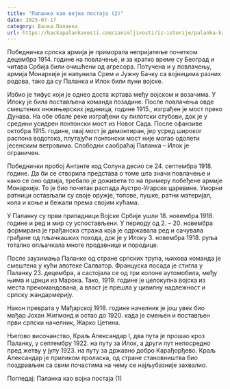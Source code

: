 ```yaml
---
title: "Паланка као војна постаја (2)"
date: 2025-07-17
category: Бачка Паланка
url: https://backapalankavesti.com/zanimljivosti/iz-istorije/palanka-kao-vojna-postaja-2/
---
```


Победничка српска армија је приморала непријатеље почетком децембра 1914. године на повлачење, и за кратко време су Београд и читава Србија били очишћени од агресора. Потучена и у повлачењу, армија Монархије је напунила Срем и Јужну Бачку са војницима разних родова, тако да су Паланка и Илок били пуни војске.

Избио је тифус који је однео доста жртава међу војском и возачима. У Илоку је била постављена команда позадине. После повлачења овде смештених инжињерских јединица, године 1915., изграђен је мост преко Дунава. На обе обале реке изграђени су пилотски стубови, док је у средини усидрен понтонски мост из Новог Сада. После офанзиве октобра 1915. године, овај мост је демонтиран, јер усред широког распона водотока, плутајући понтонски мост није могао одолети јесенским ветровима. Слободни саобраћај Паланка – Илок је ограничен.

Победнички пробој Антанте код Солуна десио се 24. септембра 1918. године. Да би се створила представа о томе шта значи повлачење и како се оно одвија, требало је доживети то на примеру побеђене армије Монархије. То је био почетак распада Аустро-Угарске царевине. Уморни ратници остављали су своје оружје, топове, пушке, ратни материјал, кола и коње и бежали према својим кућама.

У Паланку су први припадници Војске Србије ушли 18. новембра 1918. године и ред и мир су успостављени. У периоду од 2. – 20. новембра формирана је грађанска стража која је одржавала ред и сачувала грађане од пљачкашких похода, док је у Илоку 3. новембра 1918. руља тотално опљачкала многе продавнице и породице.

После заузимања Паланке од стране српских трупа, њихова команда је смештена у кући апотеке Салватор. Француска посада је стигла у Паланку 23. децембра, а састојала се од три колоне аутомобила, међу њима и црнци из Марока. Тако, 1919. године је целокупна војска из места прекомандована, а власт је прешла у цивилну надлежност и српску жандармерију.

Након преврата у Мађарској 1918. године начелник је још увек био мађар Јохан Жигмонд и остао до 1920. када је смењен и постављен први српски начелник, Жарко Цетина.

Његово височанство, Краљ Александар I, два пута је прошао кроз Паланку, у септембру 1922. на путу за Илок, а други пут непосредно пред жетву у јулу 1923. на путу за државно добро Карађорђево. Краљ Александар је приликом проласка, од стране становништва био поздрављен са свим почастима на чему се најљубазније захвалио.

Погледај: Паланка као војна постаја (1)
